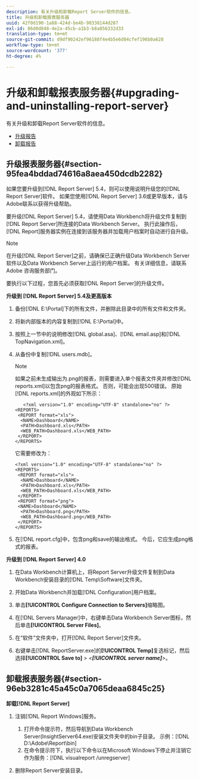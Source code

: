 ```yaml
---
description: 有关升级和卸载Report Server软件的信息。
title: 升级和卸载报表服务器
uuid: 42f0d190-1a88-424d-be4b-90338144d287
exl-id: 86d0d848-4e2a-45cb-a1b3-b8a856332d33
translation-type: tm+mt
source-git-commit: d9df90242ef96188f4e4b5e6d04cfef196b0a628
workflow-type: tm+mt
source-wordcount: '377'
ht-degree: 4%

---
```


# 升级和卸载报表服务器{#upgrading-and-uninstalling-report-server}

有关升级和卸载Report Server软件的信息。

* [升级报告](../../../home/c-rpt-oview/c-inst-rpt/c-upgrade-uninstall-rpt.md#section-95fea4bddad74616a8aea450dcdb2282)
* [卸载报告](../../../home/c-rpt-oview/c-inst-rpt/c-upgrade-uninstall-rpt.md#section-96eb3281c45a45c0a7065deaa6845c25)

## 升级报表服务器{#section-95fea4bddad74616a8aea450dcdb2282}

如果您要升级到[!DNL Report Server] 5.4，则可以使用说明升级您的[!DNL Report Server]软件。 如果您使用[!DNL Report Server] 3.6或更早版本，请与Adobe联系以获得升级帮助。

要升级[!DNL Report Server] 5.4，请使用Data Workbench将升级文件复制到[!DNL Report Server]所连接的Data Workbench Server。 执行此操作后，[!DNL Report]服务器实例在连接到该服务器并加载用户档案时自动进行自升级。

>[!NOTE]
>
>在升级[!DNL Report Server]之前，请确保已正确升级Data Workbench Server软件以及Data Workbench Server上运行的用户档案。 有关详细信息，请联系 Adobe 咨询服务部门。

要执行以下过程，您首先必须获取[!DNL Report Server]的升级文件。

**升级到 [!DNL Report Server] 5.4及更高版本**

1. 备份[!DNL E:\Portal]下的所有文件，并删除此目录中的所有文件和文件夹。
1. 将新内部版本的内容复制到[!DNL E:\Portal]中。
1. 按照上一节中的说明修改[!DNL global.asa]、[!DNL email.asp]和[!DNL TopNavigation.xml]。

1. 从备份中复制[!DNL users.mdb]。

   >[!NOTE]
   >
   >如果之前未生成输出为.png的报表，则需要进入单个报表文件夹并修改[!DNL reports.xml]以包含png的报表格式。 否则，可能会出现500错误。 原始[!DNL reports.xml]的外观如下所示：

   ```
      <?xml version="1.0" encoding="UTF-8" standalone="no" ?>
   <REPORTS>
    <REPORT format="xls">
     <NAME>Dashboard</NAME>
     <PATH>Dashboard.xls</PATH>
     <WEB_PATH>Dashboard.xls</WEB_PATH>
    </REPORT>
   </REPORTS>
   ```

   它需要修改为：

   ```
   <?xml version="1.0" encoding="UTF-8" standalone="no" ?>
   <REPORTS>
    <REPORT format="xls">
     <NAME>Dashboard</NAME>
     <PATH>Dashboard.xls</PATH>
     <WEB_PATH>Dashboard.xls</WEB_PATH>
    </REPORT>
    <REPORT format="png">
    <NAME>Dashboard</NAME>
     <PATH>Dashboard.png</PATH>
     <WEB_PATH>Dashboard.png</WEB_PATH>
    </REPORT>
   </REPORTS>
   ```

1. 在[!DNL report.cfg]中，包含png和save的输出格式。 今后，它应生成png格式的报表。

**升级到 [!DNL Report Server] 4.0**

1. 在Data Workbench计算机上，将Report Server升级文件复制到Data Workbench安装目录的[!DNL Temp\Software]文件夹。
1. 开始Data Workbench并加载[!DNL Configuration]用户档案。
1. 单击&#x200B;**[!UICONTROL Configure Connection to Servers]**&#x200B;缩略图。
1. 在[!DNL Servers Manager]中，右键单击Data Workbench Server图标，然后单击&#x200B;**[!UICONTROL Server Files]**。

1. 在“软件”文件夹中，打开[!DNL Report Server]文件夹。
1. 右键单击[!DNL ReportServer.exe]的&#x200B;**[!UICONTROL Temp]**&#x200B;复选标记，然后选择&#x200B;**[!UICONTROL Save to]** > *&lt;**[!UICONTROL server name]**>*。

## 卸载报表服务器{#section-96eb3281c45a45c0a7065deaa6845c25}

**卸载[!DNL Report Server]**

1. 注销[!DNL Report Windows]服务。

   1. 打开命令提示符，然后导航到Data Workbench Server(InsightServer64.exe)安装文件夹中的bin子目录。 示例：[!DNL D:\Adobe\Report\bin]
   1. 在命令提示符下，执行以下命令以在Microsoft Windows下停止并注销它作为服务：[!DNL visualreport /unregserver]

1. 删除Report Server安装目录。
